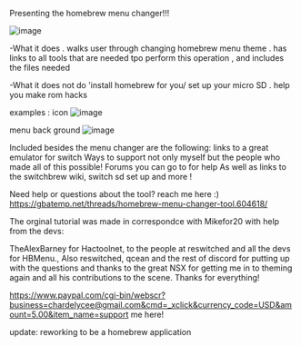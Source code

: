 
 Presenting the homebrew menu changer!!! 
 
 ![image](https://user-images.githubusercontent.com/63970461/146280707-103f0d66-18ec-43cc-b986-6649626aad60.png)

 
 
 -What it does 
 . walks user through changing homebrew menu theme 
 . has links to all tools that are needed tpo perform this operation , and includes the files needed 
 
 -What it does not do 
 'install homebrew for you/ set up your micro SD
 . help you make rom hacks
 
 examples : 
 icon 
 ![image](https://user-images.githubusercontent.com/63970461/146410957-01f8048d-84b3-41bc-80d6-c5b02f4bdc6b.png)

 menu back ground 
 ![image](https://user-images.githubusercontent.com/63970461/146410843-72b94fbd-948c-4d92-ab83-6dc8e82a856c.png)

 Included besides the menu changer are the following:
 links to a great  emulator for switch 
 Ways to support not only myself but the people who made all of this possible!
 Forums you can go to for help 
 As well as links to the switchbrew wiki, switch sd set up and more ! 
 
 Need help or questions about the tool? reach me here :)
 https://gbatemp.net/threads/homebrew-menu-changer-tool.604618/
 
 The orginal tutorial was made in  correspondce with Mikefor20 with help from the devs:
 
 TheAlexBarney for Hactoolnet, 
 to the people at reswitched and all the devs for HBMenu., 
 Also reswitched, qcean and the rest of discord 
 for putting up with the questions and thanks to the great NSX
 for getting me in to theming again and all his contributions to the scene.
 Thanks for everything!
 
 
 https://www.paypal.com/cgi-bin/webscr?business=chardelycee@gmail.com&cmd=_xclick&currency_code=USD&amount=5.00&item_name=support me here!

 update: reworking to be a homebrew application 
 

